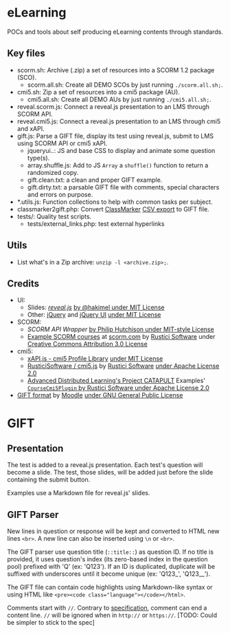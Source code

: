 # eLearning

POCs and tools about self producing eLearning contents through standards.

## Key files

* scorm.sh: Archive (.zip) a set of resources into a SCORM 1.2 package (SCO).
  - scorm.all.sh: Create all DEMO SCOs by just running `./scorm.all.sh;`.
* cmi5.sh: Zip a set of resources into a cmi5 package (AU).
  - cmi5.all.sh: Create all DEMO AUs by just running `./cmi5.all.sh;`.
* reveal.scorm.js: Connect a reveal.js presentation to an LMS through SCORM API.
* reveal.cmi5.js: Connect a reveal.js presentation to an LMS through cmi5 and xAPI.
* gift.js: Parse a GIFT file, display its test using reveal.js, submit to LMS using SCORM API or cmi5 xAPI.
  - jqueryui.*.*: JS and base CSS to display and animate some question type(s).
  - array.shuffle.js: Add to JS `Array` a `shuffle()` function to return a randomized copy.
  - gift.clean.txt: a clean and proper GIFT example.
  - gift.dirty.txt: a parsable GIFT file with comments, special characters and errors on purpose.
* *.utils.js: Function collections to help with common tasks per subject.
* classmarker2gift.php: Convert [ClassMarker](https://www.classmarker.com) [CSV export](https://www.classmarker.com/online-testing/manual/#exportquestions) to GIFT file.
* tests/: Quality test scripts.
  - tests/external_links.php: test external hyperlinks

## Utils

* List what's in a Zip archive: `unzip -l <archive.zip>;`.

## Credits

* UI:
  - Slides: _[reveal.js](https://revealjs.com/)_ [by @hakimel under MIT License](https://github.com/hakimel/reveal.js/blob/master/LICENSE)
  - Other: [jQuery](https://jquery.com/) and [jQuery UI](https://jqueryui.com/) [under MIT License](https://jquery.org/license/)
* SCORM:
  - _SCORM API Wrapper_ [by Philip Hutchison under MIT-style License](https://github.com/pipwerks/scorm-api-wrapper)
  - [Example SCORM courses](https://scorm.com/scorm-explained/technical-scorm/golf-examples/) at [scorm.com](https://scorm.com) by [Rustici Software](https://rusticisoftware.com) under [Creative Commons Attribution 3.0 License](https://creativecommons.org/licenses/by/3.0/)
* cmi5:
  - [xAPI.js - cmi5 Profile Library](https://www.xapijs.dev/) [under MIT License](https://github.com/xapijs/cmi5/blob/master/LICENSE.md)
  - [RusticiSoftware / cmi5.js](https://github.com/RusticiSoftware/cmi5.js) by [Rustici Software](https://rusticisoftware.com) [under Apache License 2.0](https://github.com/RusticiSoftware/cmi5.js/blob/3.x/LICENSE.md)
  - [Advanced Distributed Learning's Project CATAPULT](https://github.com/adlnet/CATAPULT) Examples' [`CourseCmi5Plugin` by Rustici Software under Apache License 2.0](https://github.com/adlnet/CATAPULT/blob/main/course_examples/masteryscore_framed/js/course_cmi5.js)
* [GIFT format](https://docs.moodle.org/en/GIFT_format) by [Moodle](https://moodle.org/) [under GNU General Public License](https://docs.moodle.org/dev/License)


# GIFT

## Presentation

The test is added to a reveal.js presentation.
Each test's question will become a slide.
The test, those slides, will be added just before the slide containing the submit button.

Examples use a Markdown file for reveal.js' slides.

## GIFT Parser

New lines in question or response will be kept and converted to HTML new lines `<br>`. A new line can also be inserted using `\n` or  `<br>`.

The GIFT parser use question title (`::title::`) as question ID.
If no title is provided, it uses question's index (its zero-based index in the question pool) prefixed with 'Q' (ex: 'Q123').
If an ID is duplicated, duplicate will be suffixed with underscores until it become unique (ex: 'Q123_', 'Q123__'). 

The GIFT file can contain code highlights using Markdown-like syntax or using HTML like `<pre><code class="language"></code></html>`.

Comments start with `//`. Contrary to [specification](https://docs.moodle.org/en/GIFT_format#Line_Comments), comment can end a content line. `//` will be ignored when in `http://` or `https://`. [TODO: Could be simpler to stick to the spec]
